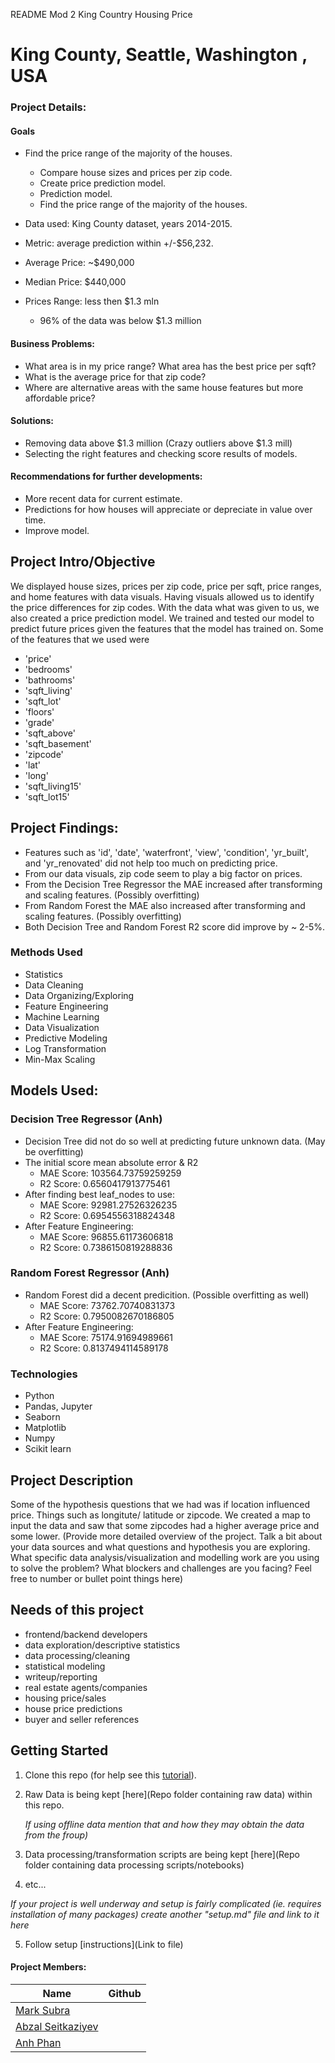 README Mod 2 King Country Housing Price

# King County, Seattle, Washington ,  USA 
### Project Details:

#### Goals  
- Find the price range of the majority of the houses.
  - Compare house sizes and prices per zip code.
  - Create price prediction model.
  - Prediction model.
  - Find the price range of the majority of the houses.

- Data used: King County dataset, years 2014-2015.
- Metric: average prediction within +/-$56,232.
- Average Price: ~$490,000
- Median Price: $440,000
- Prices Range: less then $1.3 mln 
  - 96% of the data was below $1.3 million


 
#### Business Problems:
- What area is in my price range? What area has the best price per sqft?
- What is the average price for that zip code?
- Where are alternative areas with the same house features but more affordable price?
#### Solutions:
- Removing data above $1.3 million (Crazy outliers above $1.3 mill)
- Selecting the right features and checking score results of models.
#### Recommendations for further developments:
- More recent data for current estimate.
- Predictions for how houses will appreciate or depreciate in value over time.
- Improve model.

## Project Intro/Objective
  We displayed house sizes, prices per zip code, price per sqft, price ranges, and home features with data visuals.
  Having visuals allowed us to identify the price differences for zip codes.
  With the data what was given to us, we also created a price prediction model. We trained and tested our model to predict      future prices given the features that the model has trained on. 
  Some of the features that we used were 
  - 'price'
  - 'bedrooms'
  - 'bathrooms'
  - 'sqft_living'
  - 'sqft_lot'
  - 'floors'
  - 'grade'
  - 'sqft_above'
  - 'sqft_basement'
  - 'zipcode'
  - 'lat'
  - 'long'
  - 'sqft_living15'
  - 'sqft_lot15'
## Project Findings:
- Features such as 'id', 'date', 'waterfront', 'view', 'condition', 'yr_built', and 'yr_renovated' did not help too much on predicting price.
- From our data visuals, zip code seem to play a big factor on prices. 
- From the Decision Tree Regressor the MAE increased after transforming and scaling features. (Possibly overfitting)
- From Random Forest the MAE also increased after transforming and scaling features. (Possibly overfitting)
- Both Decision Tree and Random Forest R2 score did improve by ~ 2-5%.

### Methods Used
* Statistics
* Data Cleaning
* Data Organizing/Exploring
* Feature Engineering
* Machine Learning
* Data Visualization
* Predictive Modeling
* Log Transformation
* Min-Max Scaling

## Models Used:
### Decision Tree Regressor (Anh)
  - Decision Tree did not do so well at predicting future unknown data. (May be overfitting)
  - The initial score mean absolute error & R2 
    - MAE Score: 103564.73759259259
    - R2 Score: 0.6560417913775461
  - After finding best leaf_nodes to use:
    - MAE Score: 92981.27526326235
    - R2 Score: 0.6954556318824348
  - After Feature Engineering:
    - MAE Score: 96855.61173606818
    - R2 Score: 0.7386150819288836
### Random Forest Regressor (Anh)
  - Random Forest did a decent predicition. (Possible overfitting as well)
    - MAE Score: 73762.70740831373
    - R2 Score: 0.7950082670186805
  - After Feature Engineering:
    - MAE Score: 75174.91694989661
    - R2 Score: 0.8137494114589178
    
    
    
### Technologies
* Python
* Pandas, Jupyter
* Seaborn
* Matplotlib
* Numpy
* Scikit learn


## Project Description
Some of the hypothesis questions that we had was if location influenced price. Things such as longitute/ latitude or zipcode.
We created a map to input the data and saw that some zipcodes had a higher average price and some lower. 
(Provide more detailed overview of the project.  Talk a bit about your data sources and what questions and hypothesis you are exploring. What specific data analysis/visualization and modelling work are you using to solve the problem? What blockers and challenges are you facing?  Feel free to number or bullet point things here)

## Needs of this project

- frontend/backend developers
- data exploration/descriptive statistics
- data processing/cleaning
- statistical modeling
- writeup/reporting
- real estate agents/companies
- housing price/sales
- house price predictions
- buyer and seller references


## Getting Started

1. Clone this repo (for help see this [tutorial](https://help.github.com/articles/cloning-a-repository/)).
2. Raw Data is being kept [here](Repo folder containing raw data) within this repo.

    *If using offline data mention that and how they may obtain the data from the froup)*
    
3. Data processing/transformation scripts are being kept [here](Repo folder containing data processing scripts/notebooks)
4. etc...

*If your project is well underway and setup is fairly complicated (ie. requires installation of many packages) create another "setup.md" file and link to it here*  

5. Follow setup [instructions](Link to file)



#### Project Members:

|Name     |  Github   | 
|---------|-----------------|
|[Mark Subra](https://github.com/geomms)
|[Abzal Seitkaziyev](https://github.com/xs-abzal)
|[Anh Phan](https://github.com/anhbiphan)


